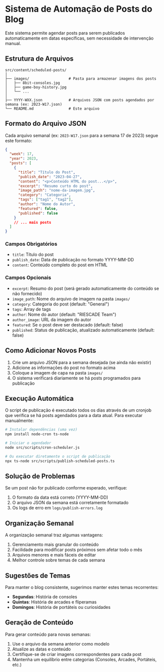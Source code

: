 # Sistema de Automação de Posts do Blog

Este sistema permite agendar posts para serem publicados automaticamente em datas específicas, sem necessidade de intervenção manual.

## Estrutura de Arquivos

```
src/content/scheduled-posts/
│
├── images/                  # Pasta para armazenar imagens dos posts
│   ├── 8bit-consoles.jpg
│   ├── game-boy-history.jpg
│   └── ...
│
├── YYYY-WXX.json            # Arquivos JSON com posts agendados por semana (ex: 2023-W17.json)
└── README.md                # Este arquivo
```

## Formato do Arquivo JSON

Cada arquivo semanal (ex: `2023-W17.json` para a semana 17 de 2023) segue este formato:

```json
{
  "week": 17,
  "year": 2023,
  "posts": [
    {
      "title": "Título do Post",
      "publish_date": "2023-04-27",
      "content": "<p>Conteúdo HTML do post...</p>",
      "excerpt": "Resumo curto do post",
      "image_path": "nome-da-imagem.jpg",
      "category": "Categoria",
      "tags": ["tag1", "tag2"],
      "author": "Nome do Autor",
      "featured": false,
      "published": false
    }
    // ... mais posts
  ]
}
```

### Campos Obrigatórios

- `title`: Título do post
- `publish_date`: Data de publicação no formato YYYY-MM-DD
- `content`: Conteúdo completo do post em HTML

### Campos Opcionais

- `excerpt`: Resumo do post (será gerado automaticamente do conteúdo se não fornecido)
- `image_path`: Nome do arquivo de imagem na pasta `images/`
- `category`: Categoria do post (default: "General")
- `tags`: Array de tags
- `author`: Nome do autor (default: "RIESCADE Team")
- `author_image`: URL da imagem do autor
- `featured`: Se o post deve ser destacado (default: false)
- `published`: Status de publicação, atualizado automaticamente (default: false)

## Como Adicionar Novos Posts

1. Crie um arquivo JSON para a semana desejada (se ainda não existir)
2. Adicione as informações do post no formato acima
3. Coloque a imagem de capa na pasta `images/`
4. O sistema verificará diariamente se há posts programados para publicação

## Execução Automática

O script de publicação é executado todos os dias através de um cronjob que verifica se há posts agendados para a data atual. Para executar manualmente:

```bash
# Instalar dependências (uma vez)
npm install node-cron ts-node

# Iniciar o agendador
node src/scripts/cron-scheduler.js

# Ou executar diretamente o script de publicação
npx ts-node src/scripts/publish-scheduled-posts.ts
```

## Solução de Problemas

Se um post não for publicado conforme esperado, verifique:

1. O formato da data está correto (YYYY-MM-DD)
2. O arquivo JSON da semana está corretamente formatado
3. Os logs de erro em `logs/publish-errors.log`

## Organização Semanal

A organização semanal traz algumas vantagens:

1. Gerenciamento mais granular do conteúdo
2. Facilidade para modificar posts próximos sem afetar todo o mês
3. Arquivos menores e mais fáceis de editar
4. Melhor controle sobre temas de cada semana

## Sugestões de Temas

Para manter o blog consistente, sugerimos manter estes temas recorrentes:

- **Segundas**: História de consoles
- **Quintas**: História de arcades e fliperamas
- **Domingos**: História de portáteis ou curiosidades

## Geração de Conteúdo

Para gerar conteúdo para novas semanas:

1. Use o arquivo da semana anterior como modelo
2. Atualize as datas e conteúdo
3. Certifique-se de criar imagens correspondentes para cada post
4. Mantenha um equilíbrio entre categorias (Consoles, Arcades, Portáteis, etc.)
